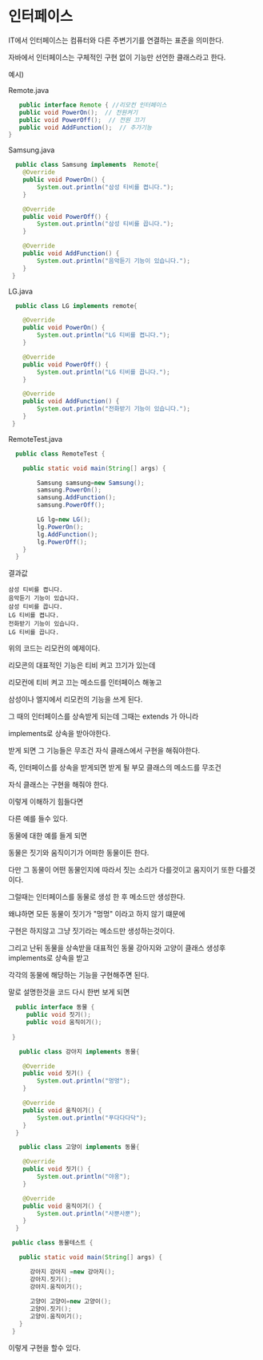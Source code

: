 # 인터페이스 

 IT에서 인터페이스는 컴퓨터와 다른 주변기기를 연결하는 표준을 의미한다. 

 자바에서 인터페이스는 구체적인 구현 없이 기능만 선언한 클래스라고 한다.
 
 예시)
 
 Remote.java
 
 ```java 
    public interface Remote { //리모컨 인터페이스
    public void PowerOn();  // 전원켜기
    public void PowerOff();  // 전원 끄기 
    public void AddFunction();  // 추가기능 
 } 
```

Samsung.java

```java
  public class Samsung implements  Remote{
    @Override
    public void PowerOn() {
        System.out.println("삼성 티비를 켭니다.");
    }

    @Override
    public void PowerOff() {
        System.out.println("삼성 티비를 끕니다.");
    }

    @Override
    public void AddFunction() {
        System.out.println("음악듣기 기능이 있습니다.");
    }
 }
``` 

LG.java

```java
  public class LG implements remote{

    @Override
    public void PowerOn() {
        System.out.println("LG 티비를 켭니다.");
    }

    @Override
    public void PowerOff() {
        System.out.println("LG 티비를 끕니다.");
    }

    @Override
    public void AddFunction() {
        System.out.println("전화받기 기능이 있습니다.");
    }
 }
```

RemoteTest.java

```java
  public class RemoteTest {

    public static void main(String[] args) {

        Samsung samsung=new Samsung();
        samsung.PowerOn();
        samsung.AddFunction();
        samsung.PowerOff();

        LG lg=new LG();
        lg.PowerOn();
        lg.AddFunction();
        lg.PowerOff();
    }
  }
```

결과값 
```
삼성 티비를 켭니다.
음악듣기 기능이 있습니다.
삼성 티비를 끕니다.
LG 티비를 켭니다.
전화받기 기능이 있습니다.
LG 티비를 끕니다.
```

위의 코드는 리모컨의 예제이다. 

리모콘의 대표적인 기능은 티비 켜고 끄기가 있는데 

리모컨에 티비 켜고 끄는 메소드를 인터페이스 해놓고 

삼성이나 엘지에서 리모컨의 기능을 쓰게 된다. 

그 때의 인터페이스를 상속받게 되는데 그때는 extends 가 아니라

implements로 상속을 받아야한다.

받게 되면 그 기능들은 무조건 자식 클래스에서 구현을 해줘야한다.

즉, 인터페이스를 상속을 받게되면 받게 될 부모 클래스의 메소드를 무조건 

자식 클래스는 구현을 해줘야 한다.

이렇게 이해하기 힘들다면 

다른 예를 들수 있다.

동물에 대한 예를 들게 되면 

동물은 짓기와 움직이기가 어떠한 동물이든 한다. 

다만 그 동물이 어떤 동물인지에 따라서 짓는 소리가 다를것이고 움지이기 또한 다를것이다.

그럴때는 인터페이스를 동물로 생성 한 후 메소드만 생성한다. 

왜냐하면 모든 동물이 짓기가 "멍멍" 이라고 하지 않기 떄문에 

구현은 하지않고 그냥 짓기라는 메소드만 생성하는것이다.

그리고 난뒤 동물을 상속받을 대표적인 동물 강아지와 고양이 클래스 생성후 implements로 상속을 받고

각각의 동물에 해당하는 기능을 구현해주면 된다.

말로 설명한것을 코드 다시 한번 보게 되면  

``` java
  public interface 동물 {
     public void 짓기();
     public void 움직이기();
   
 }
```

```java
   public class 강아지 implements 동물{

    @Override
    public void 짓기() {
        System.out.println("멍멍");
    }

    @Override
    public void 움직이기() {
        System.out.println("푸다다다닥");
    }
  }
 ``` 

```java
   public class 고양이 implements 동물{

    @Override
    public void 짓기() {
        System.out.println("야옹");
    }

    @Override
    public void 움직이기() {
        System.out.println("사뿐사뿐");
    }
  }
 ``` 
 
 ```java
  public class 동물테스트 {

    public static void main(String[] args) {

       강아지 강아지 =new 강아지();
       강아지.짓기();
       강아지.움직이기();
       
       고양이 고양이=new 고양이();
       고양이.짓기();
       고양이.움직이기();
    }
  }
```

이렇게 구현을 할수 있다.
